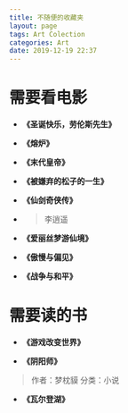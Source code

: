 ```yaml
---
title: 不随便的收藏夹
layout: page
tags: Art Colection
categories: Art
date: 2019-12-19 22:37
---
```

# __需要看电影__
- __《圣诞快乐，劳伦斯先生》__

- __《熔炉》__

- __《末代皇帝》__

- __《被嫌弃的松子的一生》__

- __《仙剑奇侠传》__
- > 李逍遥

- __《爱丽丝梦游仙境》__

- __《傲慢与偏见》__

- __《战争与和平》__

# __需要读的书__
- __《游戏改变世界》__
>

- __《阴阳师》__
> 作者：梦枕貘 分类：小说

- __《瓦尔登湖》__
> 